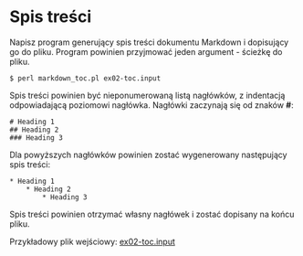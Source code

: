 # Spis treści

Napisz program generujący spis treści dokumentu Markdown i dopisujący
go do pliku. Program powinien przyjmować jeden argument - ścieżkę do pliku.
```
$ perl markdown_toc.pl ex02-toc.input
```

Spis treści powinien być nieponumerowaną listą nagłówków, z indentacją
odpowiadającą poziomowi nagłówka. Nagłówki zaczynają się od znaków **#**:
```
# Heading 1
## Heading 2
### Heading 3
```

Dla powyższych nagłówków powinien zostać wygenerowany następujący spis treści:
```
* Heading 1
    * Heading 2
        * Heading 3
```

Spis treści powinien otrzymać własny nagłówek i zostać dopisany na końcu pliku.

Przykładowy plik wejściowy:
[ex02-toc.input](https://github.com/slimakuj/perl/blob/master/class03/exercises/ex04-toc.input)
